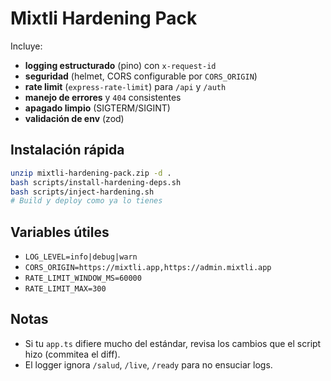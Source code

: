 # Mixtli Hardening Pack

Incluye:
- **logging estructurado** (pino) con `x-request-id`
- **seguridad** (helmet, CORS configurable por `CORS_ORIGIN`)
- **rate limit** (`express-rate-limit`) para `/api` y `/auth`
- **manejo de errores** y `404` consistentes
- **apagado limpio** (SIGTERM/SIGINT)
- **validación de env** (zod)

## Instalación rápida

```bash
unzip mixtli-hardening-pack.zip -d .
bash scripts/install-hardening-deps.sh
bash scripts/inject-hardening.sh
# Build y deploy como ya lo tienes
```

## Variables útiles
- `LOG_LEVEL=info|debug|warn`
- `CORS_ORIGIN=https://mixtli.app,https://admin.mixtli.app`
- `RATE_LIMIT_WINDOW_MS=60000`
- `RATE_LIMIT_MAX=300`

## Notas
- Si tu `app.ts` difiere mucho del estándar, revisa los cambios que el script hizo (commitea el diff).
- El logger ignora `/salud`, `/live`, `/ready` para no ensuciar logs.
